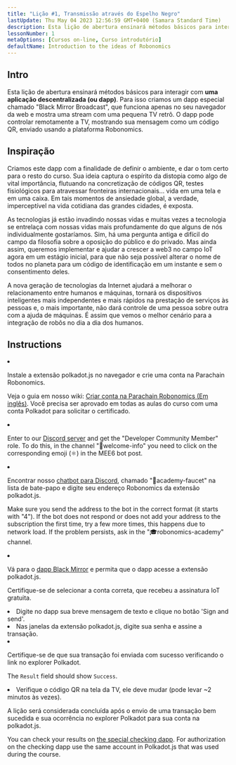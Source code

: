```yaml
---
title: "Lição #1, Transmissão através do Espelho Negro"
lastUpdate: Thu May 04 2023 12:56:59 GMT+0400 (Samara Standard Time)
description: Esta lição de abertura ensinará métodos básicos para interagir com uma aplicação descentralizada (ou dapp).
lessonNumber: 1
metaOptions: [Cursos on-line, Curso introdutório]
defaultName: Introduction to the ideas of Robonomics
---
```



## Intro

Esta lição de abertura ensinará métodos básicos para interagir com **uma aplicação descentralizada (ou dapp)**. Para isso criamos um dapp especial chamado "Black Mirror Broadcast", que funciona apenas no seu navegador da web e mostra uma stream com uma pequena TV retrô. O dapp pode controlar remotamente a TV, mostrando sua mensagem como um código QR, enviado usando a plataforma Robonomics.


## Inspiração

Criamos este dapp com a finalidade de definir o ambiente, e dar o tom certo para o resto do curso. Sua ideia captura o espírito da distopia como algo de vital importância, flutuando na concretização de códigos QR, testes fisiológicos para atravessar fronteiras internacionais... vida em uma tela e em uma caixa. Em tais momentos de ansiedade global, a verdade, imperceptível na vida cotidiana das grandes cidades, é exposta. 

As tecnologias já estão invadindo nossas vidas e muitas vezes a tecnologia se entrelaça com nossas vidas mais profundamente do que alguns de nós individualmente gostaríamos. Sim, há uma pergunta antiga e difícil do campo da filosofia sobre a oposição do público e do privado. Mas ainda assim, queremos implementar e ajudar a crescer a web3 no campo IoT agora em um estágio inicial, para que não seja possível alterar o nome de todos no planeta para um código de identificação em um instante e sem o consentimento deles. 

A nova geração de tecnologias da Internet ajudará a melhorar o relacionamento entre humanos e máquinas, tornará os dispositivos inteligentes mais independentes e mais rápidos na prestação de serviços às pessoas e, o mais importante, não dará controle de uma pessoa sobre outra com a ajuda de máquinas. É assim que vemos o melhor cenário para a integração de robôs no dia a dia dos humanos.


## Instructions

<List type="numbers">

<li>

Instale a extensão polkadot.js no navegador  e crie uma conta na Parachain Robonomics. 

Veja o guia em nosso wiki: [Criar conta na Parachain Robonomics (Em inglês)](https://wiki.robonomics.network/docs/create-account-in-dapp/). Você precisa ser aprovado em todas as aulas do curso com uma conta Polkadot para solicitar o certificado.

</li>

<li>

Enter to our [Discord server](https://discord.gg/xqDgG3EGm9) and get the "Developer Community Member" role. To do this, in the channel "👋welcome-info" you need to click on the corresponding emoji (⚛️) in the MEE6 bot post.

</li>

<li>

Encontrar nosso [chatbot para Discord](https://discord.com/channels/803947358492557312/944186892038053899), chamado "🚰academy-faucet" na lista de bate-papo e digite seu endereço Robonomics da extensão polkadot.js.

Make sure you send the address to the bot in the correct format (it starts with "4"). If the bot does not respond or does not add your address to the subscription the first time, try a few more times, this happens due to network load. If the problem persists, ask in the "🎓robonomics-academy" channel.

</li>

<li>

Vá para o [dapp Black Mirror](https://blackmirror.robonomics.academy) e permita que o dapp acesse a extensão polkadot.js. 

Certifique-se de selecionar a conta correta, que recebeu a assinatura IoT gratuita.

</li>

<li>
Digite no dapp sua breve mensagem de texto e clique no botão 'Sign and send'.
</li>

<li>
Nas janelas da extensão polkadot.js, digite sua senha e assine a transação. 
</li>

<li>

Certifique-se de que sua transação foi enviada com sucesso verificando o link no explorer Polkadot.

The <code>Result</code> field should show <code>Success</code>.

</li>

<li>
Verifique o código QR na tela da TV, ele deve mudar (pode levar ~2 minutos às vezes).
</li>
</List>

<Result>

A lição será considerada concluída após o envio de uma transação bem sucedida e sua ocorrência no explorer Polkadot para sua conta na polkadot.js.

You can check your results on [the special checking dapp](https://lk.robonomics.academy/). For authorization on the checking dapp use the same account in Polkadot.js that was used during the course.

</Result>
